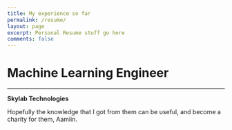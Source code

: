 ```yaml
---
title: My experience so far
permalink: /resume/
layout: page
excerpt: Personal Resume stuff go here
comments: false
---
```


# Machine Learning Engineer 
<hr>
<b>Skylab Technologies</b>




Hopefully the knowledge that I got from them can be useful, and become a charity for them, Aamiin.
